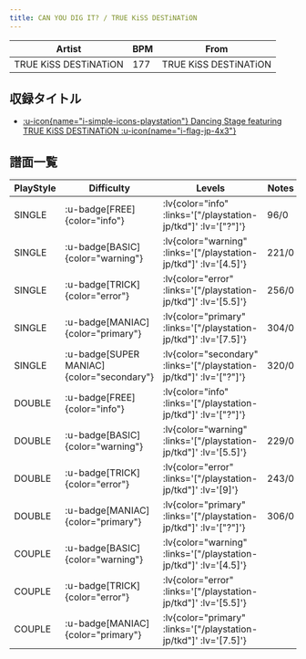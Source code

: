 ```yaml
---
title: CAN YOU DIG IT? / TRUE KiSS DESTiNATiON
---
```


|Artist|BPM|From|
|------|---|----|
|TRUE KiSS DESTiNATiON|177|TRUE KiSS DESTiNATiON|

## 収録タイトル

- [ :u-icon{name="i-simple-icons-playstation"} Dancing Stage featuring TRUE KiSS DESTiNATiON :u-icon{name="i-flag-jp-4x3"} ](/playstation-jp/tkd)

## 譜面一覧

|PlayStyle|Difficulty|Levels|Notes|Movie|
|---------|----------|------|-----|-----|
|SINGLE| :u-badge[FREE]{color="info"} | :lv{color="info" :links='["/playstation-jp/tkd"]' :lv='["?"]'} |96/0||
|SINGLE| :u-badge[BASIC]{color="warning"} | :lv{color="warning" :links='["/playstation-jp/tkd"]' :lv='[4.5]'} |221/0||
|SINGLE| :u-badge[TRICK]{color="error"} | :lv{color="error" :links='["/playstation-jp/tkd"]' :lv='[5.5]'} |256/0||
|SINGLE| :u-badge[MANIAC]{color="primary"} | :lv{color="primary" :links='["/playstation-jp/tkd"]' :lv='[7.5]'} |304/0||
|SINGLE| :u-badge[SUPER MANIAC]{color="secondary"} | :lv{color="secondary" :links='["/playstation-jp/tkd"]' :lv='["?"]'} |320/0||
|DOUBLE| :u-badge[FREE]{color="info"} | :lv{color="info" :links='["/playstation-jp/tkd"]' :lv='["?"]'} |||
|DOUBLE| :u-badge[BASIC]{color="warning"} | :lv{color="warning" :links='["/playstation-jp/tkd"]' :lv='[5.5]'} |229/0||
|DOUBLE| :u-badge[TRICK]{color="error"} | :lv{color="error" :links='["/playstation-jp/tkd"]' :lv='[9]'} |243/0||
|DOUBLE| :u-badge[MANIAC]{color="primary"} | :lv{color="primary" :links='["/playstation-jp/tkd"]' :lv='["?"]'} |306/0||
|COUPLE| :u-badge[BASIC]{color="warning"} | :lv{color="warning" :links='["/playstation-jp/tkd"]' :lv='[4.5]'} |||
|COUPLE| :u-badge[TRICK]{color="error"} | :lv{color="error" :links='["/playstation-jp/tkd"]' :lv='[5.5]'} |||
|COUPLE| :u-badge[MANIAC]{color="primary"} | :lv{color="primary" :links='["/playstation-jp/tkd"]' :lv='[7.5]'} |||
